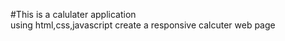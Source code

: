 #This is a calulater application 
<br>
using html,css,javascript create a responsive calcuter web page 